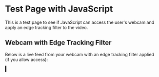 # Test Page with JavaScript

This is a test page to see if JavaScript can access the user's webcam and apply an edge tracking filter to the video.

## Webcam with Edge Tracking Filter

Below is a live feed from your webcam with an edge tracking filter applied (if you allow access):

<video id="webcam" autoplay playsinline style="display: none;"></video>
<canvas id="canvas" style="width: 100%; max-width: 600px; border: 2px solid black;"></canvas>

<script>
  document.addEventListener("DOMContentLoaded", function () {
    const videoElement = document.getElementById("webcam");
    const canvas = document.getElementById("canvas");
    const ctx = canvas.getContext("2d");

    // Check if the browser supports getUserMedia
    if (navigator.mediaDevices && navigator.mediaDevices.getUserMedia) {
      navigator.mediaDevices
        .getUserMedia({ video: true })
        .then((stream) => {
          videoElement.srcObject = stream;
          videoElement.onloadedmetadata = () => {
            canvas.width = videoElement.videoWidth;
            canvas.height = videoElement.videoHeight;
            processVideo();
          };
        })
        .catch((error) => {
          console.error("Error accessing webcam:", error);
          alert("Unable to access your webcam. Please check permissions or try a different browser.");
        });
    } else {
      alert("Your browser does not support webcam access.");
    }

    // Function to process the video and apply the edge tracking filter
    function processVideo() {
      if (videoElement.readyState === videoElement.HAVE_ENOUGH_DATA) {
        ctx.drawImage(videoElement, 0, 0, canvas.width, canvas.height);
        const frame = ctx.getImageData(0, 0, canvas.width, canvas.height);
        const data = frame.data;

        // Apply a simple edge detection filter
        for (let i = 0; i < data.length; i += 4) {
          // Grayscale conversion
          const avg = (data[i] + data[i + 1] + data[i + 2]) / 3;

          // Set all channels to the grayscale value
          data[i] = data[i + 1] = data[i + 2] = avg;
        }

        ctx.putImageData(frame, 0, 0);
      }

      requestAnimationFrame(processVideo); // Loop the function
    }
  });
</script>
